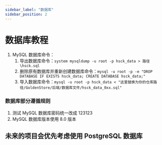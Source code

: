 ```yaml
---
sidebar_label: "数据库"
sidebar_position: 2
---
```

# 数据库教程

1. MySQL 数据库命令：
   1. 导出数据库命令：`system mysqldump -u root -p hsck_data > 路径\hsck.sql`
   2. 删除原有数据库并重新创建数据库命令：`mysql -u root -p -e "DROP DATABASE IF EXISTS hsck_data; CREATE DATABASE hsck_data;"`
   3. 导入数据库命令：`mysql -u root -p hsck_data < "这里替换为你的仓库路径/GoldenStore/后端/数据库文件/hsck_data_0xx.sql"`

### 数据库部分遵循规则

1. 测试 MySQL 数据库密码统一改成 123123
2. MySQL 数据库版本使用 8.0 版本

## 未来的项目会优先考虑使用 PostgreSQL 数据库
